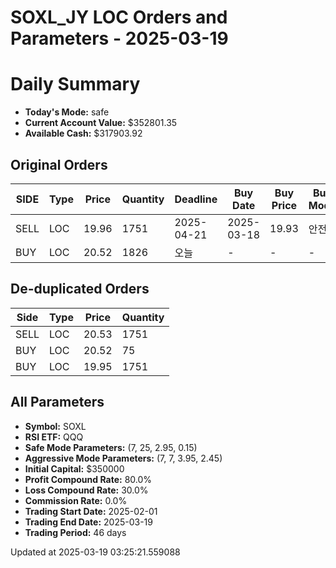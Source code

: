 # SOXL_JY LOC Orders and Parameters - 2025-03-19

# Daily Summary

- **Today's Mode:** safe
- **Current Account Value:** $352801.35
- **Available Cash:** $317903.92

## Original Orders

| SIDE | Type | Price | Quantity | Deadline | Buy Date | Buy Price | Buy Mode |
|------|------|-------|----------|----------|----------|-----------|----------|
| SELL | LOC | 19.96 | 1751 | 2025-04-21 | 2025-03-18 | 19.93 | 안전 |
| BUY | LOC | 20.52 | 1826 | 오늘 | - | - | - |

## De-duplicated Orders

| Side | Type | Price | Quantity |
|------|------|-------|----------|
| SELL | LOC | 20.53 | 1751 |
| BUY | LOC | 20.52 | 75 |
| BUY | LOC | 19.95 | 1751 |

## All Parameters

- **Symbol:** SOXL
- **RSI ETF:** QQQ
- **Safe Mode Parameters:** (7, 25, 2.95, 0.15)
- **Aggressive Mode Parameters:** (7, 7, 3.95, 2.45)
- **Initial Capital:** $350000
- **Profit Compound Rate:** 80.0%
- **Loss Compound Rate:** 30.0%
- **Commission Rate:** 0.0%
- **Trading Start Date:** 2025-02-01
- **Trading End Date:** 2025-03-19
- **Trading Period:** 46 days

Updated at 2025-03-19 03:25:21.559088
